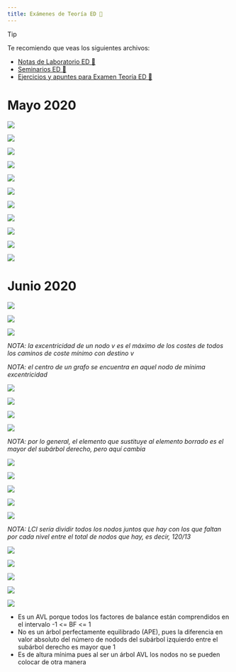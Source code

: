 ```yaml
---
title: Exámenes de Teoría ED 🍅
---
```

>[!Tip]
>Te recomiendo que veas los siguientes archivos:
>- [Notas de Laboratorio ED 🍄](notas_laboratorio_ed.md)
>- [Seminarios ED 🚗](seminarios_ed.md) 
>- [Ejercicios y apuntes para Examen Teoría ED 🍑](ejercicios_y_apuntes_para_examen_teoría_ed)

# Mayo 2020

![](img/Pasted%20image%2020240114170557.png)

![](img/IMG_7112.jpeg)

![](img/Pasted%20image%2020240114170615.png)

![](img/IMG_7113.jpeg)

![](img/Pasted%20image%2020240114170631.png)

![](img/IMG_7114.jpeg)

![](img/Pasted%20image%2020240114170653.png)

![](img/IMG_7115.jpeg)

![](img/IMG_7116.jpeg)

![](img/Pasted%20image%2020240114170716.png)

![](img/IMG_7117.jpeg)

# Junio 2020

![](img/Pasted%20image%2020240114170810.png)

![](img/IMG_7120.jpeg)

![](img/Pasted%20image%2020240114170831.png)

*NOTA: la excentricidad de un nodo v es el máximo de los costes de todos los caminos de coste mínimo con destino v*

*NOTA: el centro de un grafo se encuentra en aquel nodo de mínima excentricidad*

![](img/IMG_7123.jpeg)

![](img/Pasted%20image%2020240114170849.png)

![](img/IMG_7124.jpeg)

![](img/Pasted%20image%2020240114170910.png)

*NOTA: por lo general, el elemento que sustituye al elemento borrado es el mayor del subárbol derecho, pero aquí cambia*

![](img/IMG_7126.jpeg)

![](img/IMG_7127.jpeg)

![](img/Pasted%20image%2020240114170931.png)

![](img/Pasted%20image%2020240114170948.png)

![](img/IMG_7128.jpeg)

*NOTA: LCI sería dividir todos los nodos juntos que hay con los que faltan por cada nivel entre el total de nodos que hay, es decir, 120/13*

![](img/Pasted%20image%2020240114171006.png)

![](img/IMG_7129.jpeg)

![](img/Pasted%20image%2020240114171023.png)

![](img/IMG_7130.jpeg)

![](img/Pasted%20image%2020240114171040.png)

- Es un AVL porque todos los factores de balance están comprendidos en el intervalo -1 <= BF <= 1
- No es un árbol perfectamente equilibrado (APE), pues la diferencia en valor absoluto del número de nodods del subárbol izquierdo entre el subárbol derecho es mayor que 1
- Es de altura mínima pues al ser un árbol AVL los nodos no se pueden colocar de otra manera